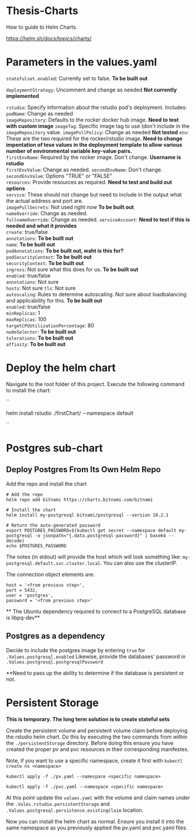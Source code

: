 # Thesis-Charts

How to guide to Helm Charts.

https://helm.sh/docs/topics/charts/  

# Parameters in the values.yaml  

`statefulset.enabled`: Currently set to false. **To be built out**  

`deploymentStrategy`: Uncomment and change as needed **Not currently implemented**  

`rstudio`: Specify information about the rstudio pod's deployment. Includes:  
  `podName`: Change as needed  
  `imageRepository`: Defaults to the rocker docker hub image. **Need to test with custom image**
  `imageTag`: Specific image tag to use (don't include in the `imageRepository` value.
  `imagePullPolicy`: Change as needed **Not tested**
  `env`: These are the two required for the rocker/rstudio image. **Need to change impentation of tese values in the deployment template to allow various number of environmental variable key-value pairs.**  
    `firstEnvName`: Required by the rocker image. Don't change. **Username is rstudio**  
	`firstEnvValue`: Change as needed.
	`secondEnvName`: Don't change.  
	`secondEnvValue`: Options "TRUE" or "FALSE"  
  `resources`: Provide resources as required. **Need to test and build out options**  
  `service`: These should not change but need to include in the output what the actual address and port are.  
`imagePullSecrets`: Not used right now **To be built out**  
`nameOverride`: Change as needed.  
`fullnameOverride`: Change as needed.
`serviceAccount`: **Need to test if this is needed and what it provides**  
  `create`: true/false  
  `annotations`: **To be built out**  
  `name`: **To be built out**  
`podAnnotations`: **To be built out, waht is this for?**  
`podSecurityContext`: **To be built out**  
`securityContext`: **To be built out**  
`ingress`: Not sure what this does for us. **To be built out**  
  `enabled`: true/false  
  `annotations`: Not sure  
  `hosts`: Not sure 
  `tls`: Not sure  
`autoscaling`: Rules to determine autoscaling. Not sure about loadbalancing and applicability for this. **To be built out**  
  `enabled`: true/false  
  `minReplicas`: 1  
  `maxReplicas`: 100  
  `targetCPUUtilizationPercentage`: 80  
`nodeSelector`: **To be built out**  
`tolerations`: **To be built out**  
`affinity`: **To be built out**


# Deploy the helm chart 

Navigate to the root folder of this project. Execute the following command to install the chart:  

``

helm install rstudio ./firstChart/ --namespace default

``

# Postgres sub-chart  

## Deploy Postgres From Its Own Helm Repo  

Add the repo and install the chart  

```{bash}
# Add the repo 
helm repo add bitnami https://charts.bitnami.com/bitnami

# Install the chart
helm install my-postgresql bitnami/postgresql --version 10.2.1

# Return the auto-generated password
export POSTGRES_PASSWORD=$(kubectl get secret --namespace default my-postgresql -o jsonpath="{.data.postgresql-password}" | base64 --decode)
echo $POSTGRES_PASSWORD
```  

The notes (in stdout) will provide the host which will look something like: `my-postgresql.default.svc.cluster.local`. You can also use the clusterIP.  

The connection object elements are:  
```{bash}
host = '<from previous step>',
port = 5432,
user = 'postgres',
password = '<from previous step>' 
```

** The Ubuntu dependency required to connect to a PostgreSQL database is libpq-dev**  

## Postgres as a dependency  

Decide to include the postgres image by entering `true` for `.Values.postgresql.enabled`
Likewise, provide the databases' password in `.Values.postgresql.postgresqlPassword`

**Need to pass up the ability to determine if the database is persistent or not. 


# Persistent Storage

**This is temporary. The long term solution is to create stateful sets**

Create the persistent volume and persistent volume claim before deploying the rstudio helm chart. Do this by executing the two commands from within the `./persistentStorage` directory. Before doing this ensure you have created the proper pv and pvc resources in their corresponding manifestes.  

Note, if you want to use a specific namespace, create it first with `kubectl create ns <namespace>`  

```{bash}
kubectl apply -f ./pv.yaml --namespace <specific namespace>

kubectl apply -f ./pvc.yaml --namespace <specific namespace>
```  

At this point update the `values.yaml` with the volume and claim names under the `.Vales.rstudio.persistentStorage` and `.Values.postgresql.persistence.existingClaim` location.  

Now you can install the helm chart as normal. Ensure you install it into the same namespace as you previously applied the pv.yaml and pvc.yaml files.  




